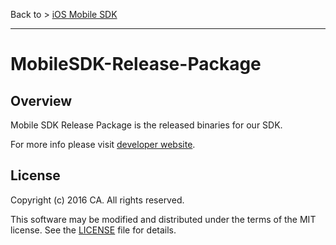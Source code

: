 Back to > [iOS Mobile SDK](https://github.com/CAAPIM/iOS-MAS-SDK)
<hr/>

# MobileSDK-Release-Package

## Overview
Mobile SDK Release Package is the released binaries for our SDK.

For more info please visit [developer website][mas.ca.com]. 

## License

Copyright (c) 2016 CA. All rights reserved.

This software may be modified and distributed under the terms
of the MIT license. See the [LICENSE][license-link] file for details.


 [mas.ca.com]: http://mas.ca.com/
 [license-link]: /LICENSE
